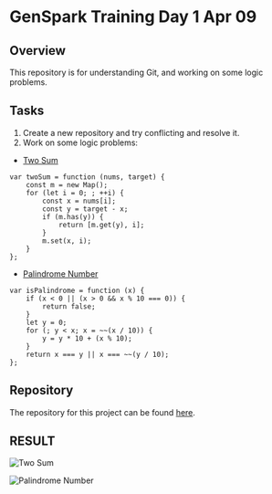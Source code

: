# GenSpark Training Day 1 Apr 09

## Overview

This repository is for understanding Git, and working on some logic problems.

## Tasks

1. Create a new repository and try conflicting and resolve it.
2. Work on some logic problems:
- [Two Sum](https://leetcode.com/problems/two-sum/description/)

```
var twoSum = function (nums, target) {
    const m = new Map();
    for (let i = 0; ; ++i) {
        const x = nums[i];
        const y = target - x;
        if (m.has(y)) {
            return [m.get(y), i];
        }
        m.set(x, i);
    }
};
```


- [Palindrome Number](https://leetcode.com/problems/palindrome-number/description/)
```
var isPalindrome = function (x) {
    if (x < 0 || (x > 0 && x % 10 === 0)) {
        return false;
    }
    let y = 0;
    for (; y < x; x = ~~(x / 10)) {
        y = y * 10 + (x % 10);
    }
    return x === y || x === ~~(y / 10);
};
```

## Repository

The repository for this project can be found [here](https://github.com/gayat19/FSD09Apr2024).

## RESULT

![Two Sum](https://github.com/kaxxsh/demo1/blob/main/Results/Day%201/Two%20Sum.png)

![Palindrome Number](https://github.com/kaxxsh/demo1/blob/main/Results/Day%201/palindrom.png)